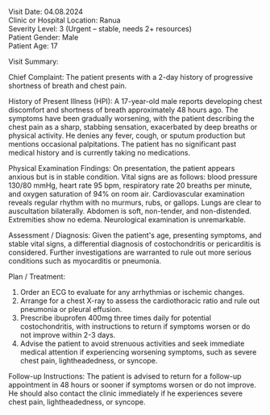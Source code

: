 Visit Date: 04.08.2024  
Clinic or Hospital Location: Ranua  
Severity Level: 3 (Urgent – stable, needs 2+ resources)  
Patient Gender: Male  
Patient Age: 17  

Visit Summary:

Chief Complaint: The patient presents with a 2-day history of progressive shortness of breath and chest pain.

History of Present Illness (HPI): A 17-year-old male reports developing chest discomfort and shortness of breath approximately 48 hours ago. The symptoms have been gradually worsening, with the patient describing the chest pain as a sharp, stabbing sensation, exacerbated by deep breaths or physical activity. He denies any fever, cough, or sputum production but mentions occasional palpitations. The patient has no significant past medical history and is currently taking no medications.

Physical Examination Findings: On presentation, the patient appears anxious but is in stable condition. Vital signs are as follows: blood pressure 130/80 mmHg, heart rate 95 bpm, respiratory rate 20 breaths per minute, and oxygen saturation of 94% on room air. Cardiovascular examination reveals regular rhythm with no murmurs, rubs, or gallops. Lungs are clear to auscultation bilaterally. Abdomen is soft, non-tender, and non-distended. Extremities show no edema. Neurological examination is unremarkable.

Assessment / Diagnosis: Given the patient's age, presenting symptoms, and stable vital signs, a differential diagnosis of costochondritis or pericarditis is considered. Further investigations are warranted to rule out more serious conditions such as myocarditis or pneumonia.

Plan / Treatment: 

1. Order an ECG to evaluate for any arrhythmias or ischemic changes.
2. Arrange for a chest X-ray to assess the cardiothoracic ratio and rule out pneumonia or pleural effusion.
3. Prescribe ibuprofen 400mg three times daily for potential costochondritis, with instructions to return if symptoms worsen or do not improve within 2-3 days.
4. Advise the patient to avoid strenuous activities and seek immediate medical attention if experiencing worsening symptoms, such as severe chest pain, lightheadedness, or syncope.

Follow-up Instructions: The patient is advised to return for a follow-up appointment in 48 hours or sooner if symptoms worsen or do not improve. He should also contact the clinic immediately if he experiences severe chest pain, lightheadedness, or syncope.